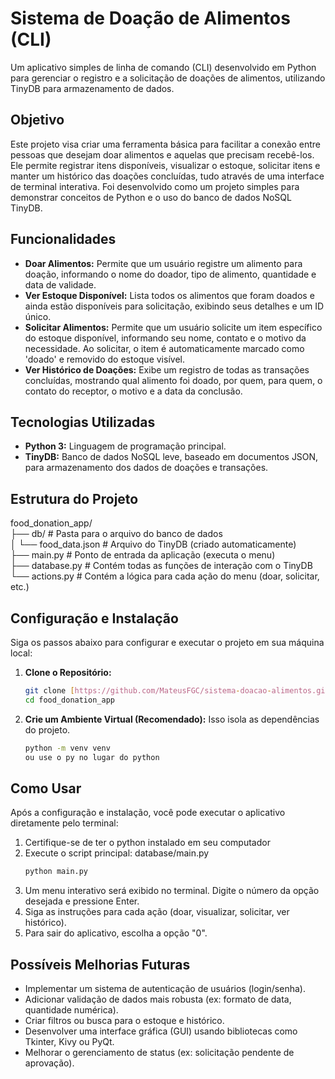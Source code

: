 # Sistema de Doação de Alimentos (CLI)

Um aplicativo simples de linha de comando (CLI) desenvolvido em Python para gerenciar o registro e a solicitação de doações de alimentos, utilizando TinyDB para armazenamento de dados.

## Objetivo

Este projeto visa criar uma ferramenta básica para facilitar a conexão entre pessoas que desejam doar alimentos e aquelas que precisam recebê-los. Ele permite registrar itens disponíveis, visualizar o estoque, solicitar itens e manter um histórico das doações concluídas, tudo através de uma interface de terminal interativa. Foi desenvolvido como um projeto simples para demonstrar conceitos de Python e o uso do banco de dados NoSQL TinyDB.

## Funcionalidades

* **Doar Alimentos:** Permite que um usuário registre um alimento para doação, informando o nome do doador, tipo de alimento, quantidade e data de validade.
* **Ver Estoque Disponível:** Lista todos os alimentos que foram doados e ainda estão disponíveis para solicitação, exibindo seus detalhes e um ID único.
* **Solicitar Alimentos:** Permite que um usuário solicite um item específico do estoque disponível, informando seu nome, contato e o motivo da necessidade. Ao solicitar, o item é automaticamente marcado como 'doado' e removido do estoque visível.
* **Ver Histórico de Doações:** Exibe um registro de todas as transações concluídas, mostrando qual alimento foi doado, por quem, para quem, o contato do receptor, o motivo e a data da conclusão.

## Tecnologias Utilizadas

* **Python 3:** Linguagem de programação principal.
* **TinyDB:** Banco de dados NoSQL leve, baseado em documentos JSON, para armazenamento dos dados de doações e transações.

## Estrutura do Projeto
food_donation_app/  
├── db/                      # Pasta para o arquivo do banco de dados  
│   └── food_data.json       # Arquivo do TinyDB (criado automaticamente)  
├── main.py                  # Ponto de entrada da aplicação (executa o menu)  
├── database.py              # Contém todas as funções de interação com o TinyDB  
└── actions.py               # Contém a lógica para cada ação do menu (doar, solicitar, etc.)  
## Configuração e Instalação

Siga os passos abaixo para configurar e executar o projeto em sua máquina local:

1.  **Clone o Repositório:**
    ```bash
    git clone [https://github.com/MateusFGC/sistema-doacao-alimentos.git](https://github.com/MateusFGC/sistema-doacao-alimentos.git)
    cd food_donation_app
    ```
2.  **Crie um Ambiente Virtual (Recomendado):**
    Isso isola as dependências do projeto.
    ```bash
    python -m venv venv 
    ou use o py no lugar do python
    ```

<!-- 3.  **Ative o Ambiente Virtual:**
    * No Windows:
        ```bash
        .\venv\Scripts\activate
        ```
    * No Linux/macOS:
        ```bash
        source venv/bin/activate
        ```

4.  **Instale as Dependências:**
    O projeto depende apenas do TinyDB.
    ```bash
    pip install -r requirements.txt
    ``` -->

## Como Usar

Após a configuração e instalação, você pode executar o aplicativo diretamente pelo terminal:

1.  Certifique-se de ter o python instalado em seu computador 
2.  Execute o script principal: database/main.py
    ```bash
    python main.py
    ```
3.  Um menu interativo será exibido no terminal. Digite o número da opção desejada e pressione Enter.
4.  Siga as instruções para cada ação (doar, visualizar, solicitar, ver histórico).
5.  Para sair do aplicativo, escolha a opção "0".

## Possíveis Melhorias Futuras

* Implementar um sistema de autenticação de usuários (login/senha).
* Adicionar validação de dados mais robusta (ex: formato de data, quantidade numérica).
* Criar filtros ou busca para o estoque e histórico.
* Desenvolver uma interface gráfica (GUI) usando bibliotecas como Tkinter, Kivy ou PyQt.
* Melhorar o gerenciamento de status (ex: solicitação pendente de aprovação).

